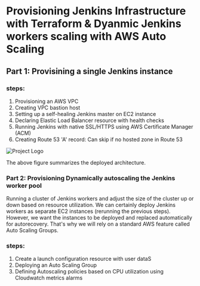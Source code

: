 # Provisioning Jenkins Infrastructure with Terraform & Dyanmic Jenkins workers scaling with AWS Auto Scaling




## Part 1: Provisining a single Jenkins instance

### steps:
1. Provisioning an AWS VPC 
2. Creating VPC bastion host
3. Setting up a self-healing Jenkins master on EC2 instance
4. Declaring Elastic Load Balancer resource with health checks
5. Running Jenkins with native SSL/HTTPS using AWS Certificate Manager (ACM)
6. Creating Route 53 'A' record: Can skip if no hosted zone in Route 53

![Project Logo](Architecture.JPG)

The above figure summarizes the deployed architecture.

### Part 2: Provisioning Dynamically autoscaling the Jenkins worker pool

Running a cluster of Jenkins workers and adjust the size of the cluster up or down based on resource utilization. We can certainly deploy Jenkins workers as separate EC2 instances (rerunning the previous steps). However, we want the instances to be deployed and replaced automatically for autorecovery. That's why we will rely on a standard AWS feature called Auto Scaling Groups.

### steps:
1. Create a launch configuration resource with user dataS
2. Deploying an Auto Scaling Group
3. Defining Autoscaling policies based on CPU utilization using Cloudwatch metrics alarms





